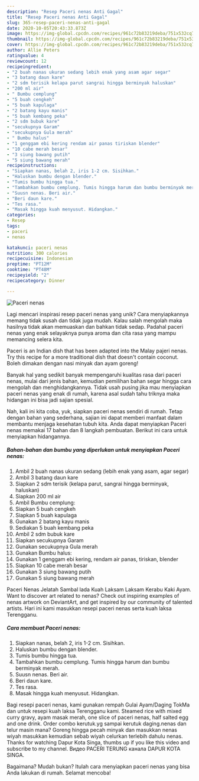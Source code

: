 ```yaml
---
description: "Resep Paceri nenas Anti Gagal"
title: "Resep Paceri nenas Anti Gagal"
slug: 365-resep-paceri-nenas-anti-gagal
date: 2020-10-05T20:43:33.873Z
image: https://img-global.cpcdn.com/recipes/961c72b83219deba/751x532cq70/paceri-nenas-foto-resep-utama.jpg
thumbnail: https://img-global.cpcdn.com/recipes/961c72b83219deba/751x532cq70/paceri-nenas-foto-resep-utama.jpg
cover: https://img-global.cpcdn.com/recipes/961c72b83219deba/751x532cq70/paceri-nenas-foto-resep-utama.jpg
author: Allie Peters
ratingvalue: 4
reviewcount: 12
recipeingredient:
- "2 buah nanas ukuran sedang lebih enak yang asam agar segar"
- "3 batang daun kare"
- "2 sdm terisik kelapa parut sangrai hingga berminyak haluskan"
- "200 ml air"
- " Bumbu cemplung"
- "5 buah cengkeh"
- "5 buah kapulaga"
- "2 batang kayu manis"
- "5 buah kembang peka"
- "2 sdm bubuk kare"
- "secukupnya Garam"
- "secukupnya Gula merah"
- " Bumbu halus"
- "1 genggam ebi kering rendam air panas tiriskan blender"
- "10 cabe merah besar"
- "3 siung bawang putih"
- "5 siung bawang merah"
recipeinstructions:
- "Siapkan nanas, belah 2, iris 1-2 cm. Sisihkan."
- "Haluskan bumbu dengan blender."
- "Tumis bumbu hingga tua."
- "Tambahkan bumbu cemplung. Tumis hingga harum dan bumbu berminyak merah."
- "Suusn nenas. Beri air."
- "Beri daun kare."
- "Tes rasa."
- "Masak hingga kuah menyusut. Hidangkan."
categories:
- Resep
tags:
- paceri
- nenas

katakunci: paceri nenas 
nutrition: 300 calories
recipecuisine: Indonesian
preptime: "PT12M"
cooktime: "PT48M"
recipeyield: "2"
recipecategory: Dinner

---
```



![Paceri nenas](https://img-global.cpcdn.com/recipes/961c72b83219deba/751x532cq70/paceri-nenas-foto-resep-utama.jpg)

Lagi mencari inspirasi resep paceri nenas yang unik? Cara menyiapkannya memang tidak susah dan tidak juga mudah. Kalau salah mengolah maka hasilnya tidak akan memuaskan dan bahkan tidak sedap. Padahal paceri nenas yang enak selayaknya punya aroma dan cita rasa yang mampu memancing selera kita.

Paceri is an Indian dish that has been adapted into the Malay pajeri nenas. Try this recipe for a more traditional dish that doesn&#39;t contain coconut. Boleh dimakan dengan nasi minyak dan ayam goreng!

Banyak hal yang sedikit banyak mempengaruhi kualitas rasa dari paceri nenas, mulai dari jenis bahan, kemudian pemilihan bahan segar hingga cara mengolah dan menghidangkannya. Tidak usah pusing jika mau menyiapkan paceri nenas yang enak di rumah, karena asal sudah tahu triknya maka hidangan ini bisa jadi sajian spesial.


Nah, kali ini kita coba, yuk, siapkan paceri nenas sendiri di rumah. Tetap dengan bahan yang sederhana, sajian ini dapat memberi manfaat dalam membantu menjaga kesehatan tubuh kita. Anda dapat menyiapkan Paceri nenas memakai 17 bahan dan 8 langkah pembuatan. Berikut ini cara untuk menyiapkan hidangannya.

<!--inarticleads1-->

##### Bahan-bahan dan bumbu yang diperlukan untuk menyiapkan Paceri nenas:

1. Ambil 2 buah nanas ukuran sedang (lebih enak yang asam, agar segar)
1. Ambil 3 batang daun kare
1. Siapkan 2 sdm terisik (kelapa parut, sangrai hingga berminyak, haluskan)
1. Siapkan 200 ml air
1. Ambil  Bumbu cemplung:
1. Siapkan 5 buah cengkeh
1. Siapkan 5 buah kapulaga
1. Gunakan 2 batang kayu manis
1. Sediakan 5 buah kembang peka
1. Ambil 2 sdm bubuk kare
1. Siapkan secukupnya Garam
1. Gunakan secukupnya Gula merah
1. Gunakan  Bumbu halus:
1. Gunakan 1 genggam ebi kering, rendam air panas, tiriskan, blender
1. Siapkan 10 cabe merah besar
1. Gunakan 3 siung bawang putih
1. Gunakan 5 siung bawang merah


Paceri Nenas Jelatah Sambal lada Kuah Laksam Laksam Kerabu Kaki Ayam. Want to discover art related to nenas? Check out inspiring examples of nenas artwork on DeviantArt, and get inspired by our community of talented artists. Hari ini kami masukkan resepi paceri nenas serta kuah laksa Terengganu. 

<!--inarticleads2-->

##### Cara membuat Paceri nenas:

1. Siapkan nanas, belah 2, iris 1-2 cm. Sisihkan.
1. Haluskan bumbu dengan blender.
1. Tumis bumbu hingga tua.
1. Tambahkan bumbu cemplung. Tumis hingga harum dan bumbu berminyak merah.
1. Suusn nenas. Beri air.
1. Beri daun kare.
1. Tes rasa.
1. Masak hingga kuah menyusut. Hidangkan.


Bagi resepi paceri nenas, kami gunakan rempah Gulai Ayam/Daging TokMa dan untuk resepi kuah laksa Terengganu kami. Steamed rice with mixed curry gravy, ayam masak merah, one slice of paceri nenas, half salted egg and one drink. Order combo kerutuk.yg sampai kerutuk daging.nenas dan telur masin mana? Goreng hingga pecah minyak dan masukkan nenas wiyah masukkan kemudian sebab wiyah celurkan terlebih dahulu nenas. Thanks for watching Dapur Kota Singa, thumbs up if you like this video and subscribe to my channel. Видео PACERI TERUNG канала DAPUR KOTA SINGA. 

Bagaimana? Mudah bukan? Itulah cara menyiapkan paceri nenas yang bisa Anda lakukan di rumah. Selamat mencoba!
